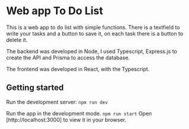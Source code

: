 # Web app To Do List

This is a web app to do list with simple functions. There is a textfield to write your tasks and a button to save it, on each task there is a button to delete it.

The backend was developed in Node, I used Typescript, Express.js to create the API and Prisma to access the database.

The frontend was developed in React, with the Typescript.

## Getting started

Run the development server:
`npm run dev`

Run the app in the development mode.
`npm run start`
Open [http://localhost:3000] to view it in your browser.
